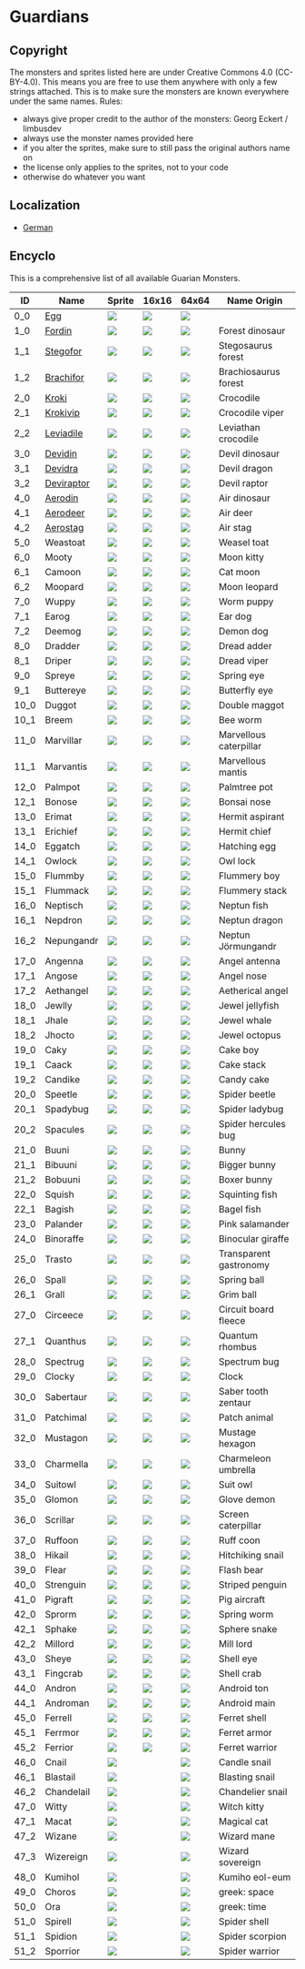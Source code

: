# Guardians

## Copyright

The monsters and sprites listed here are under Creative Commons 4.0 (CC-BY-4.0). This means you are free to use them anywhere with only a few strings attached. This is to make sure the monsters are known everywhere under the same names. Rules:

* always give proper credit to the author of the monsters: Georg Eckert / limbusdev
* always use the monster names provided here
* if you alter the sprites, make sure to still pass the original authors name on
* the license only applies to the sprites, not to your code
* otherwise do whatever you want

## Localization

* [German](./Guardians_DE.md)

## Encyclo

This is a comprehensive list of all available Guarian Monsters.

|ID         |Name                               |Sprite                 |16x16                  |64x64                  |Name Origin            |
|-----------|-----------------------------------|-----------------------|-----------------------|-----------------------|-----------------------|
|0_0        |[Egg](./encyclo/0_0_Egg.md)        |![](./128x128/0_0.png) |![](./animation_16x16/0_0.gif)   |![](./64x64/0_0.png)   |                       |
|1_0        |[Fordin](./encyclo/1.md)           |![](./128x128/1_0.png) |![](./animation_16x16/1_0.gif)   |![](./64x64/1_0.png)   |Forest dinosaur        |
|1_1        |[Stegofor](./encyclo/1.md)         |![](./128x128/1_1.png) |![](./16x16/1_1.png)   |![](./64x64/0_0.png)   |Stegosaurus forest     |
|1_2        |[Brachifor](./encyclo/1.md)        |![](./128x128/1_2.png) |![](./16x16/1_2.png)   |![](./64x64/0_0.png)   |Brachiosaurus forest   |
|2_0        |[Kroki](./encyclo/2.md)            |![](./128x128/2_0.png) |![](./16x16/2_0.png)   |![](./64x64/0_0.png)   |Crocodile              |
|2_1        |[Krokivip](./encyclo/2.md)         |![](./128x128/2_1.png) |![](./16x16/2_1.png)   |![](./64x64/0_0.png)   |Crocodile viper        |
|2_2        |[Leviadile](./encyclo/2.md)        |![](./128x128/2_2.png) |![](./16x16/2_2.png)   |![](./64x64/0_0.png)   |Leviathan crocodile    |
|3_0        |[Devidin](./encyclo/3.md)          |![](./128x128/3_0.png) |![](./16x16/3_0.png)   |![](./64x64/0_0.png)   |Devil dinosaur         |
|3_1        |[Devidra](./encyclo/3.md)          |![](./128x128/3_1.png) |![](./16x16/3_1.png)   |![](./64x64/0_0.png)   |Devil dragon           |
|3_2        |[Deviraptor](./encyclo/3.md)       |![](./128x128/3_2.png) |![](./16x16/3_2.png)   |![](./64x64/0_0.png)   |Devil raptor           |
|4_0        |[Aerodin](./encyclo/4.md)          |![](./128x128/4_0.png) |![](./16x16/4_0.png)   |![](./64x64/0_0.png)   |Air dinosaur           |
|4_1        |[Aerodeer](./encyclo/4.md)         |![](./128x128/4_1.png) |![](./16x16/4_1.png)   |![](./64x64/0_0.png)   |Air deer               |
|4_2        |[Aerostag](./encyclo/4.md)         |![](./128x128/4_2.png) |![](./16x16/4_2.png)   |![](./64x64/0_0.png)   |Air stag               |
|5_0        |Weastoat                           |![](./128x128/5_0.png) |![](./16x16/5_0.png)   |![](./64x64/0_0.png)   |Weasel toat            |
|6_0        |Mooty                              |![](./128x128/6_0.png) |![](./16x16/6_0.png)   |![](./64x64/0_0.png)   |Moon kitty             |
|6_1        |Camoon                             |![](./128x128/6_1.png) |![](./16x16/6_1.png)   |![](./64x64/0_0.png)   |Cat moon               |
|6_2        |Moopard                            |![](./128x128/6_2.png) |![](./16x16/6_2.png)   |![](./64x64/0_0.png)   |Moon leopard           |
|7_0        |Wuppy                              |![](./128x128/7_0.png) |![](./16x16/7_0.png)   |![](./64x64/0_0.png)   |Worm puppy             |
|7_1        |Earog                              |![](./128x128/7_1.png) |![](./16x16/7_1.png)   |![](./64x64/0_0.png)   |Ear dog                |
|7_2        |Deemog                             |![](./128x128/7_2.png) |![](./16x16/7_2.png)   |![](./64x64/0_0.png)   |Demon dog              |
|8_0        |Dradder                            |![](./128x128/8_0.png) |![](./16x16/8_0.png)   |![](./64x64/0_0.png)   |Dread adder            |
|8_1        |Driper                             |![](./128x128/8_1.png) |![](./16x16/8_1.png)   |![](./64x64/0_0.png)   |Dread viper            |
|9_0        |Spreye                             |![](./128x128/9_0.png) |![](./16x16/9_0.png)   |![](./64x64/0_0.png)   |Spring eye             |
|9_1        |Buttereye                          |![](./128x128/9_1.png) |![](./16x16/9_1.png)   |![](./64x64/0_0.png)   |Butterfly eye          |
|10_0       |Duggot                             |![](./128x128/10_0.png)|![](./16x16/10_0.png)  |![](./64x64/0_0.png)   |Double maggot          |
|10_1       |Breem                              |![](./128x128/10_1.png)|![](./16x16/10_1.png)  |![](./64x64/0_0.png)   |Bee worm               |
|11_0       |Marvillar                          |![](./128x128/11_0.png)|![](./16x16/11_0.png)  |![](./64x64/0_0.png)   |Marvellous caterpillar |
|11_1       |Marvantis                          |![](./128x128/11_1.png)|![](./16x16/11_1.png)  |![](./64x64/0_0.png)   |Marvellous mantis      |
|12_0       |Palmpot                            |![](./128x128/12_0.png)|![](./16x16/12_0.png)  |![](./64x64/0_0.png)   |Palmtree pot           |
|12_1       |Bonose                             |![](./128x128/12_1.png)|![](./16x16/12_1.png)  |![](./64x64/0_0.png)   |Bonsai nose            |
|13_0       |Erimat                             |![](./128x128/13_0.png)|![](./16x16/13_0.png)  |![](./64x64/0_0.png)   |Hermit aspirant        |
|13_1       |Erichief                           |![](./128x128/13_1.png)|![](./16x16/13_1.png)  |![](./64x64/0_0.png)   |Hermit chief           |
|14_0       |Eggatch                            |![](./128x128/14_0.png)|![](./16x16/14_0.png)  |![](./64x64/0_0.png)   |Hatching egg           |
|14_1       |Owlock                             |![](./128x128/14_1.png)|![](./16x16/14_1.png)  |![](./64x64/0_0.png)   |Owl lock               |
|15_0       |Flummby                            |![](./128x128/15_0.png)|![](./16x16/15_0.png)  |![](./64x64/0_0.png)   |Flummery boy           |
|15_1       |Flummack                           |![](./128x128/15_1.png)|![](./16x16/15_1.png)  |![](./64x64/0_0.png)   |Flummery stack         |
|16_0       |Neptisch                           |![](./128x128/16_0.png)|![](./16x16/16_0.png)  |![](./64x64/0_0.png)   |Neptun fish            |
|16_1       |Nepdron                            |![](./128x128/16_1.png)|![](./16x16/16_1.png)  |![](./64x64/0_0.png)   |Neptun dragon          |
|16_2       |Nepungandr                         |![](./128x128/16_2.png)|![](./16x16/16_2.png)  |![](./64x64/0_0.png)   |Neptun Jörmungandr     |
|17_0       |Angenna                            |![](./128x128/17_0.png)|![](./16x16/17_0.png)  |![](./64x64/0_0.png)   |Angel antenna          |
|17_1       |Angose                             |![](./128x128/17_1.png)|![](./16x16/17_1.png)  |![](./64x64/0_0.png)   |Angel nose             |
|17_2       |Aethangel                          |![](./128x128/17_2.png)|![](./16x16/17_2.png)  |![](./64x64/0_0.png)   |Aetherical angel       |
|18_0       |Jewlly                             |![](./128x128/18_0.png)|![](./16x16/18_0.png)  |![](./64x64/0_0.png)   |Jewel jellyfish        |
|18_1       |Jhale                              |![](./128x128/18_1.png)|![](./16x16/18_1.png)  |![](./64x64/0_0.png)   |Jewel whale            |
|18_2       |Jhocto                             |![](./128x128/18_2.png)|![](./16x16/18_2.png)  |![](./64x64/0_0.png)   |Jewel octopus          |
|19_0       |Caky                               |![](./128x128/19_0.png)|![](./16x16/19_0.png)  |![](./64x64/0_0.png)   |Cake boy               |
|19_1       |Caack                              |![](./128x128/19_1.png)|![](./16x16/19_1.png)  |![](./64x64/0_0.png)   |Cake stack             |
|19_2       |Candike                            |![](./128x128/19_2.png)|![](./16x16/19_2.png)  |![](./64x64/0_0.png)   |Candy cake             |
|20_0       |Speetle                            |![](./128x128/20_0.png)|![](./16x16/20_0.png)  |![](./64x64/0_0.png)   |Spider beetle          |
|20_1       |Spadybug                           |![](./128x128/20_1.png)|![](./16x16/20_1.png)  |![](./64x64/0_0.png)   |Spider ladybug         |
|20_2       |Spacules                           |![](./128x128/20_2.png)|![](./16x16/20_2.png)  |![](./64x64/0_0.png)   |Spider hercules bug    |
|21_0       |Buuni                              |![](./128x128/21_0.png)|![](./16x16/21_0.png)  |![](./64x64/0_0.png)   |Bunny                  |
|21_1       |Bibuuni                            |![](./128x128/21_1.png)|![](./16x16/21_1.png)  |![](./64x64/0_0.png)   |Bigger bunny           |
|21_2       |Bobuuni                            |![](./128x128/21_2.png)|![](./16x16/21_2.png)  |![](./64x64/0_0.png)   |Boxer bunny            |
|22_0       |Squish                             |![](./128x128/22_0.png)|![](./16x16/22_0.png)  |![](./64x64/0_0.png)   |Squinting fish         |
|22_1       |Bagish                             |![](./128x128/22_1.png)|![](./16x16/22_1.png)  |![](./64x64/0_0.png)   |Bagel fish             |
|23_0       |Palander                           |![](./128x128/23_0.png)|![](./16x16/23_0.png)  |![](./64x64/0_0.png)   |Pink salamander        |
|24_0       |Binoraffe                          |![](./128x128/24_0.png)|![](./16x16/24_0.png)  |![](./64x64/0_0.png)   |Binocular giraffe      |
|25_0       |Trasto                             |![](./128x128/25_0.png)|![](./16x16/25_0.png)  |![](./64x64/0_0.png)   |Transparent gastronomy |
|26_0       |Spall                              |![](./128x128/26_0.png)|![](./16x16/26_0.png)  |![](./64x64/0_0.png)   |Spring ball            |
|26_1       |Grall                              |![](./128x128/26_1.png)|![](./16x16/26_1.png)  |![](./64x64/0_0.png)   |Grim ball              |
|27_0       |Circeece                           |![](./128x128/27_0.png)|![](./16x16/27_0.png)  |![](./64x64/0_0.png)   |Circuit board fleece   |
|27_1       |Quanthus                           |![](./128x128/27_1.png)|![](./16x16/27_1.png)  |![](./64x64/0_0.png)   |Quantum rhombus        |
|28_0       |Spectrug                           |![](./128x128/28_0.png)|![](./16x16/28_0.png)  |![](./64x64/0_0.png)   |Spectrum bug           |
|29_0       |Clocky                             |![](./128x128/29_0.png)|![](./16x16/29_0.png)  |![](./64x64/0_0.png)   |Clock                  |
|30_0       |Sabertaur                          |![](./128x128/30_0.png)|![](./16x16/30_0.png)  |![](./64x64/0_0.png)   |Saber tooth zentaur    |
|31_0       |Patchimal                          |![](./128x128/31_0.png)|![](./16x16/31_0.png)  |![](./64x64/0_0.png)   |Patch animal           |
|32_0       |Mustagon                           |![](./128x128/32_0.png)|![](./16x16/32_0.png)  |![](./64x64/0_0.png)   |Mustage hexagon        |
|33_0       |Charmella                          |![](./128x128/33_0.png)|![](./16x16/33_0.png)  |![](./64x64/0_0.png)   |Charmeleon umbrella    |
|34_0       |Suitowl                            |![](./128x128/34_0.png)|![](./16x16/34_0.png)  |![](./64x64/0_0.png)   |Suit owl               |
|35_0       |Glomon                             |![](./128x128/35_0.png)|![](./16x16/35_0.png)  |![](./64x64/0_0.png)   |Glove demon            |
|36_0       |Scrillar                           |![](./128x128/36_0.png)|![](./16x16/36_0.png)  |![](./64x64/0_0.png)   |Screen caterpillar     |
|37_0       |Ruffoon                            |![](./128x128/37_0.png)|![](./16x16/37_0.png)  |![](./64x64/0_0.png)   |Ruff coon              |
|38_0       |Hikail                             |![](./128x128/38_0.png)|![](./16x16/38_0.png)  |![](./64x64/0_0.png)   |Hitchiking snail       |
|39_0       |Flear                              |![](./128x128/39_0.png)|![](./16x16/39_0.png)  |![](./64x64/0_0.png)   |Flash bear             |
|40_0       |Strenguin                          |![](./128x128/40_0.png)|![](./16x16/40_0.png)  |![](./64x64/0_0.png)   |Striped penguin        |
|41_0       |Pigraft                            |![](./128x128/41_0.png)|![](./16x16/41_0.png)  |![](./64x64/0_0.png)   |Pig aircraft           |
|42_0       |Sprorm                             |![](./128x128/42_0.png)|![](./16x16/42_0.png)  |![](./64x64/0_0.png)   |Spring worm            |
|42_1       |Sphake                             |![](./128x128/42_1.png)|![](./16x16/42_1.png)  |![](./64x64/0_0.png)   |Sphere snake           |
|42_2       |Millord                            |![](./128x128/42_2.png)|![](./16x16/42_2.png)  |![](./64x64/0_0.png)   |Mill lord              |
|43_0       |Sheye                              |![](./128x128/43_0.png)|![](./16x16/43_0.png)  |![](./64x64/0_0.png)   |Shell eye              |
|43_1       |Fingcrab                           |![](./128x128/43_1.png)|![](./16x16/43_1.png)  |![](./64x64/0_0.png)   |Shell crab             |
|44_0       |Andron                             |![](./128x128/44_0.png)|![](./16x16/44_0.png)  |![](./64x64/0_0.png)   |Android ton            |
|44_1       |Androman                           |![](./128x128/44_1.png)|![](./16x16/44_1.png)  |![](./64x64/0_0.png)   |Android main           |
|45_0       |Ferrell                            |![](./128x128/45_0.png)|![](./16x16/45_0.png)  |![](./64x64/0_0.png)   |Ferret shell           |
|45_1       |Ferrmor                            |![](./128x128/45_1.png)|![](./16x16/45_1.png)  |![](./64x64/0_0.png)   |Ferret armor           |
|45_2       |Ferrior                            |![](./128x128/45_2.png)|![](./16x16/45_2.png)  |![](./64x64/0_0.png)   |Ferret warrior         |
|46_0       |Cnail      |![](./128x128/46_0.png)|                       |![](./64x64/0_0.png)   |Candle snail           |
|46_1       |Blastail   |![](./128x128/46_1.png)|                       |![](./64x64/0_0.png)   |Blasting snail         |
|46_2       |Chandelail |![](./128x128/46_2.png)|                       |![](./64x64/0_0.png)   |Chandelier snail       |
|47_0       |Witty      |![](./128x128/47_0.png)|                       |![](./64x64/0_0.png)   |Witch kitty            |
|47_1       |Macat      |![](./128x128/47_1.png)|                       |![](./64x64/0_0.png)   |Magical cat            |
|47_2       |Wizane     |![](./128x128/47_2.png)|                       |![](./64x64/0_0.png)   |Wizard mane            |
|47_3       |Wizereign  |![](./128x128/47_3.png)|                       |![](./64x64/0_0.png)   |Wizard sovereign       |
|48_0       |Kumihol    |![](./128x128/48_0.png)|                       |![](./64x64/0_0.png)   |Kumiho eol-eum         |
|49_0       |Choros     |![](./128x128/49_0.png)|                       |![](./64x64/0_0.png)   |greek: space           |
|50_0       |Ora        |![](./128x128/50_0.png)|                       |![](./64x64/0_0.png)   |greek: time            |
|51_0       |Spirell    |![](./128x128/51_0.png)|                       |![](./64x64/0_0.png)   |Spider shell           |
|51_1       |Spidion    |![](./128x128/51_1.png)|                       |![](./64x64/0_0.png)   |Spider scorpion        |
|51_2       |Sporrior   |![](./128x128/51_2.png)|                       |![](./64x64/0_0.png)   |Spider warrior         |































